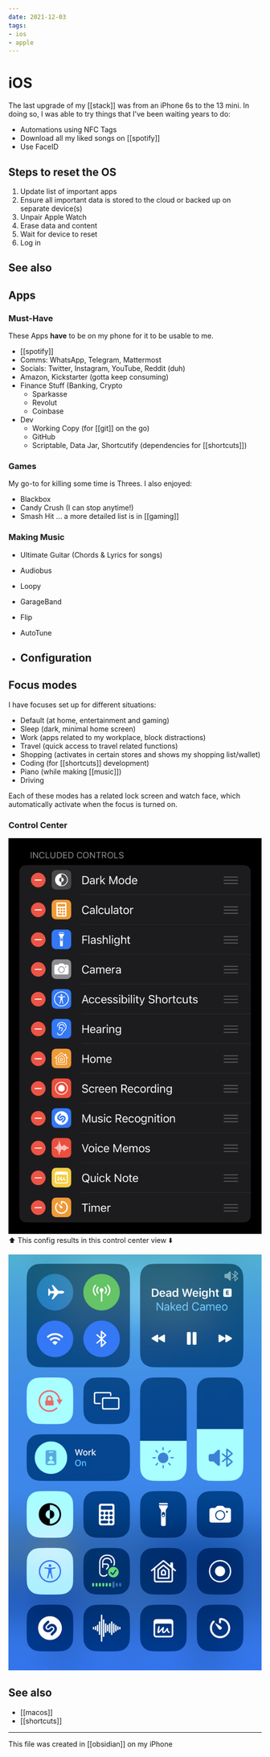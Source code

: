 ```yaml
---
date: 2021-12-03
tags:
- ios
- apple
---
```

# iOS

The last upgrade of my [[stack]] was from an iPhone 6s to the 13 mini. In doing so, I was able to try things that I've been waiting years to do:
- Automations using NFC Tags
- Download all my liked songs on [[spotify]]
- Use FaceID

## Steps to reset the OS

1. Update list of important apps
2. Ensure all important data is stored to the cloud or backed up on separate device(s)
3. Unpair Apple Watch
4. Erase data and content
5. Wait for device to reset
6. Log in

## See also

## Apps

### Must-Have

These Apps **have** to be on my phone for it to be usable to me.

- [[spotify]]
- Comms: WhatsApp, Telegram, Mattermost
- Socials: Twitter, Instagram, YouTube, Reddit (duh)
- Amazon, Kickstarter (gotta keep consuming)
- Finance Stuff (Banking, Crypto
  - Sparkasse
  - Revolut
  - Coinbase
- Dev
  - Working Copy (for [[git]] on the go)
  - GitHub
  - Scriptable, Data Jar, Shortcutify (dependencies for [[shortcuts]])

### Games

My go-to for killing some time is Threes.
I also enjoyed:

- Blackbox
- Candy Crush (I can stop anytime!)
- Smash Hit
... a more detailed list is in [[gaming]]

### Making Music

- Ultimate Guitar (Chords & Lyrics for songs)
- Audiobus
- Loopy
- GarageBand
- Flip
- AutoTune

- ## Configuration

## Focus modes

I have focuses set up for different situations:

- Default (at home, entertainment and gaming)
- Sleep (dark, minimal home screen)
- Work (apps related to my workplace, block distractions)
- Travel (quick access to travel related functions)
- Shopping (activates in certain stores and shows my shopping list/wallet)
- Coding (for [[shortcuts]] development)
- Piano (while making [[music]])
- Driving

Each of these modes has a related lock screen and watch face, which automatically activate when the focus is turned on.

### Control Center

![Settings](./assets/control-center-config.jpeg)
⬆️ This config results in this control center view ⬇️

![Result](./assets/control-center.jpg)

## See also
- [[macos]]
- [[shortcuts]]

---

This file was created in [[obsidian]] on my iPhone
